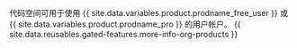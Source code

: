 代码空间可用于使用 {{ site.data.variables.product.prodname_free_user }} 或 {{ site.data.variables.product.prodname_pro }} 的用户帐户。 {{ site.data.reusables.gated-features.more-info-org-products }}
